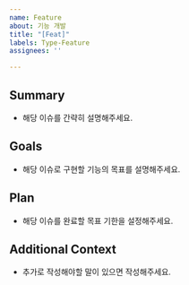 ```yaml
---
name: Feature
about: 기능 개발
title: "[Feat]"
labels: Type-Feature
assignees: ''

---
```


## Summary
- 해당 이슈를 간략히 설명해주세요.

## Goals
- 해당 이슈로 구현할 기능의 목표를 설명해주세요.

## Plan
- 해당 이슈를 완료할 목표 기한을 설정해주세요.

## Additional Context
- 추가로 작성해야할 말이 있으면 작성해주세요.
